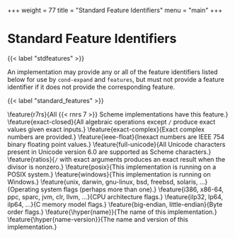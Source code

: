 +++
weight = 77
title = "Standard Feature Identifiers"
menu = "main"
+++
# Standard Feature Identifiers
{{< label "stdfeatures" >}}

An implementation may provide any or all of the feature identifiers
listed below for use by ``cond-expand`` and ``features``,
but must not provide a feature identifier if it does not
provide the corresponding feature.

{{< label "standard_features" >}}

\feature{r7rs}{All {{< rnrs 7 >}} Scheme implementations have this feature.}
\feature{exact-closed}{All algebraic operations except ``/`` produce
  exact values given exact inputs.}
\feature{exact-complex}{Exact complex numbers are provided.}
\feature{ieee-float}{Inexact numbers are IEEE 754 binary floating point
  values.}
\feature{full-unicode}{All Unicode characters present in Unicode version 6.0 are supported as Scheme characters.}
\feature{ratios}{``/`` with exact arguments produces an exact result
  when the divisor is nonzero.}
\feature{posix}{This implementation is running on a POSIX
  system.}
\feature{windows}{This implementation is running on Windows.}
\feature{unix, darwin, gnu-linux, bsd, freebsd, solaris, ...}{Operating
  system flags (perhaps more than one).}
\feature{i386, x86-64, ppc, sparc, jvm, clr, llvm, ...}{CPU architecture flags.}
\feature{ilp32, lp64, ilp64, ...}{C memory model flags.}
\feature{big-endian, little-endian}{Byte order flags.}
\feature{\hyper{name}}{The name of this implementation.}
\feature{\hyper{name-version}}{The name and version of this
  implementation.}
